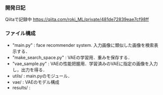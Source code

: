 ### 開発日記

Qiitaで記録中
https://qiita.com/roki_ML/private/481de72839eae7cf98ff

### ファイル構成

- "main.py" : face recommender system. 入力画像に類似した画像を検索表示する．
- "make_search_space.py" : VAEの学習用．重みを保存する．
- "vae_sample.py" : VAEの性能把握用．学習済みのVAEに指定の画像を入力し，出力を得る．
- utils/ : main.pyのモジュール．
- vae/ : VAEのモデル構成
- results/ :